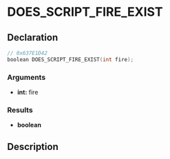# DOES_SCRIPT_FIRE_EXIST

## Declaration
```cpp
// 0x637E1D42
boolean DOES_SCRIPT_FIRE_EXIST(int fire);
```

### Arguments
- **int:** fire

### Results
- **boolean**

## Description
